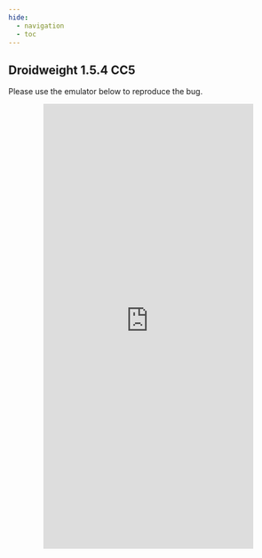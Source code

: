 ```yaml
---
hide:
  - navigation 
  - toc        
---
```


<style>
  .md-tabs {
  display: none;
  visibility: hidden;
  }
</style>

## Droidweight 1.5.4 CC5

Please use the emulator below to reproduce the bug.

<p align="center">
<iframe
  src="https://appetize.io/embed/p196f5yxu00hrxm0rpvryby4bc?device=nexus5&scale=75&orientation=portrait&osVersion=7.1"
  width="378px" height="800px" frameborder="0" scrolling="no"></iframe>
  </p>